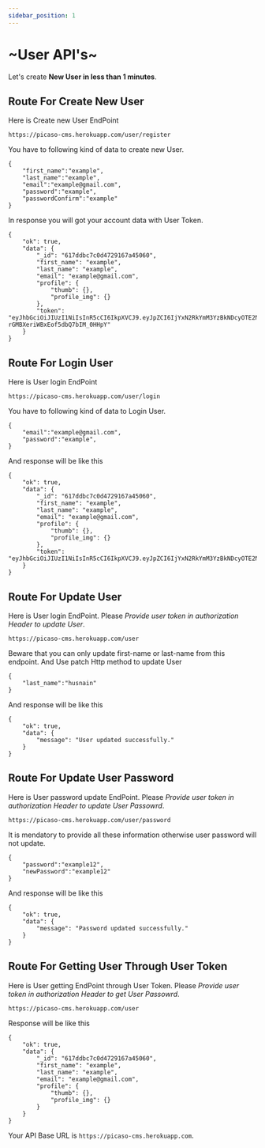 ```yaml
---
sidebar_position: 1
---
```


# ~User API's~

Let's create **New User in less than 1 minutes**.

## Route For Create New User

Here is Create new User EndPoint

```shell
https://picaso-cms.herokuapp.com/user/register
```

You have to following kind of data to create new User.

```shell
{
    "first_name":"example",
    "last_name":"example",
    "email":"example@gmail.com",
    "password":"example",
    "passwordConfirm":"example"
}

```

In response you will got your account data with User Token.

```shell
{
    "ok": true,
    "data": {
        "_id": "617ddbc7c0d4729167a45060",
        "first_name": "example",
        "last_name": "example",
        "email": "example@gmail.com",
        "profile": {
            "thumb": {},
            "profile_img": {}
        },
        "token": "eyJhbGciOiJIUzI1NiIsInR5cCI6IkpXVCJ9.eyJpZCI6IjYxN2RkYmM3YzBkNDcyOTE2N2E0NTA2MCIsImlhdCI6MTYzNTYzODIxNn0.m4XNM8T_JeMnGh-rGMBXeriWBxEof5dbQ7bIM_0HHpY"
    }
}

```

## Route For Login User

Here is User login EndPoint

```shell
https://picaso-cms.herokuapp.com/user/login
```

You have to following kind of data to Login User.

```shell
{
    "email":"example@gmail.com",
    "password":"example",
}

```

And response will be like this

```shell
{
    "ok": true,
    "data": {
        "_id": "617ddbc7c0d4729167a45060",
        "first_name": "example",
        "last_name": "example",
        "email": "example@gmail.com",
        "profile": {
            "thumb": {},
            "profile_img": {}
        },
        "token": "eyJhbGciOiJIUzI1NiIsInR5cCI6IkpXVCJ9.eyJpZCI6IjYxN2RkYmM3YzBkNDcyOTE2N2E0NTA2MCIsImlhdCI6MTYzNTYzODMwNn0.hVFsB3_Rs8uPN4997Ud0amG3dHI88qXgyZe1QhbU4Ec"
    }
}

```

## Route For Update User

Here is User login EndPoint.
Please _Provide user token in authorization Header to update User_.

```shell
https://picaso-cms.herokuapp.com/user
```

Beware that you can only update first-name or last-name from this endpoint.
And Use patch Http method to update User

```shell
{
    "last_name":"husnain"
}

```

And response will be like this

```shell
{
    "ok": true,
    "data": {
        "message": "User updated successfully."
    }
}

```

## Route For Update User Password

Here is User password update EndPoint.
Please _Provide user token in authorization Header to update User Passowrd_.

```shell
https://picaso-cms.herokuapp.com/user/password
```

It is mendatory to provide all these information otherwise user password will not update.

```shell
{
    "password":"example12",
    "newPassword":"example12"
}
```

And response will be like this

```shell
{
    "ok": true,
    "data": {
        "message": "Password updated successfully."
    }
}

```

## Route For Getting User Through User Token

Here is User getting EndPoint through User Token.
Please _Provide user token in authorization Header to get User Passowrd_.

```shell
https://picaso-cms.herokuapp.com/user
```

Response will be like this

```shell
{
    "ok": true,
    "data": {
        "_id": "617ddbc7c0d4729167a45060",
        "first_name": "example",
        "last_name": "example",
        "email": "example@gmail.com",
        "profile": {
            "thumb": {},
            "profile_img": {}
        }
    }
}

```

<!-- ![alt text](/img/exp.png) -->

Your API Base URL is `https://picaso-cms.herokuapp.com`.
